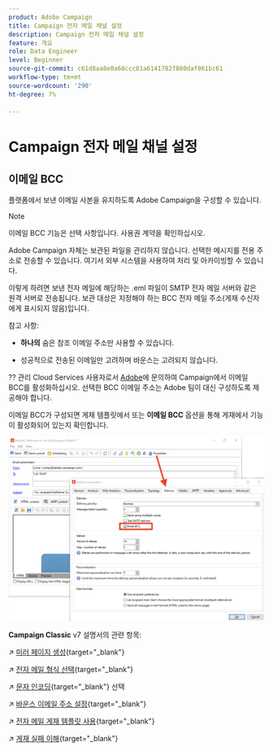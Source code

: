 ```yaml
---
product: Adobe Campaign
title: Campaign 전자 메일 채널 설정
description: Campaign 전자 메일 채널 설정
feature: 개요
role: Data Engineer
level: Beginner
source-git-commit: c61d8aa8e0a68ccc81a6141782f860daf061bc61
workflow-type: tm+mt
source-wordcount: '290'
ht-degree: 7%

---
```


# Campaign 전자 메일 채널 설정

## 이메일 BCC

플랫폼에서 보낸 이메일 사본을 유지하도록 Adobe Campaign을 구성할 수 있습니다.

>[!NOTE]
>이메일 BCC 기능은 선택 사항입니다. 사용권 계약을 확인하십시오.

Adobe Campaign 자체는 보관된 파일을 관리하지 않습니다. 선택한 메시지를 전용 주소로 전송할 수 있습니다. 여기서 외부 시스템을 사용하여 처리 및 아카이빙할 수 있습니다.

이렇게 하려면 보낸 전자 메일에 해당하는 .eml 파일이 SMTP 전자 메일 서버와 같은 원격 서버로 전송됩니다. 보관 대상은 지정해야 하는 BCC 전자 메일 주소(게재 수신자에게 표시되지 않음)입니다.

참고 사항:

* **하나의** 숨은 참조 이메일 주소만 사용할 수 있습니다.

* 성공적으로 전송된 이메일만 고려하며 바운스는 고려되지 않습니다.

?? 관리 Cloud Services 사용자로서 [Adobe](../start/campaign-faq.md#support)에 문의하여 Campaign에서 이메일 BCC를 활성화하십시오. 선택한 BCC 이메일 주소는 Adobe 팀이 대신 구성하도록 제공해야 합니다.

이메일 BCC가 구성되면 게재 템플릿에서 또는 **이메일 BCC** 옵션을 통해 게재에서 기능이 활성화되어 있는지 확인합니다.

![](assets/email-bcc.png)


**Campaign Classic** v7 설명서의 관련 항목:


↗️ [미러 페이지 생성](https://experienceleague.adobe.com/docs/campaign-classic/using/sending-messages/sending-emails/sending-an-email/email-parameters.html#generating-mirror-page){target=&quot;_blank&quot;}

↗️ [전자 메일 형식 선택](https://experienceleague.adobe.com/docs/campaign-classic/using/sending-messages/sending-emails/sending-an-email/email-parameters.html#selecting-message-formats){target=&quot;_blank&quot;}

↗️ [문자 인코딩](https://experienceleague.adobe.com/docs/campaign-classic/using/sending-messages/sending-emails/sending-an-email/email-parameters.html#character-encoding){target=&quot;_blank&quot;} 선택

↗️ [바운스 이메일 주소 설정](https://experienceleague.adobe.com/docs/campaign-classic/using/sending-messages/sending-emails/sending-an-email/email-parameters.html#managing-bounce-emails){target=&quot;_blank&quot;}

↗️ [전자 메일 게재 템플릿 사용](https://experienceleague.adobe.com/docs/campaign-classic/using/sending-messages/using-delivery-templates/about-templates.html?lang=ko){target=&quot;_blank&quot;}

↗️ [게재 실패 이해](https://experienceleague.adobe.com/docs/campaign-classic/using/sending-messages/monitoring-deliveries/understanding-delivery-failures.html){target=&quot;_blank&quot;}
